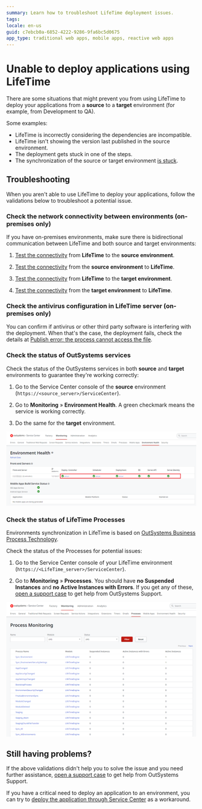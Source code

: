 ```yaml
---
summary: Learn how to troubleshoot LifeTime deployment issues.
tags:
locale: en-us
guid: c7ebcb0a-6852-4222-9286-9fa6bc5d0675
app_type: traditional web apps, mobile apps, reactive web apps
---
```

# Unable to deploy applications using LifeTime

There are some situations that might prevent you from using LifeTime to deploy your applications from a **source** to a **target** environment (for example, from Development to QA).

Some examples:

* LifeTime is incorrectly considering the dependencies are incompatible.
* LifeTime isn't showing the version last published in the source environment.
* The deployment gets stuck in one of the steps.
* The synchronization of the source or target environment [is stuck](lifetime-sync-stuck.md).

## Troubleshooting

When you aren't able to use LifeTime to deploy your applications, follow the validations below to troubleshoot a potential issue.

### Check the network connectivity between environments (on-premises only)

If you have on-premises environments, make sure there is bidirectional communication between LifeTime and both source and target environments:

1. [Test the connectivity](../../infrastructure-management/test-env-connectivity.md) from **LifeTime** to the **source environment**.

1. [Test the connectivity](../../infrastructure-management/test-env-connectivity.md) from the **source environment** to **LifeTime**.

1. [Test the connectivity](../../infrastructure-management/test-env-connectivity.md) from **LifeTime** to the **target environment**.

1. [Test the connectivity](../../infrastructure-management/test-env-connectivity.md) from the **target environment** to **LifeTime**.

### Check the antivirus configuration in LifeTime server (on-premises only)

You can confirm if antivirus or other third party software is interfering with the deployment. When that's the case, the deployment fails, check the details at [Publish error: the process cannot access the file](https://success.outsystems.com/Support/Enterprise_Customers/Troubleshooting/Publish_error%3A_the_process_cannot_access_the_file).

### Check the status of OutSystems services

Check the status of the OutSystems services in both **source** and **target** environments to guarantee they're working correctly:

1. Go to the Service Center console of the **source** environment (`https://<source_server>/ServiceCenter`).

1. Go to **Monitoring** » **Environment Health**. A green checkmark means the service is working correctly.

1. Do the same for the **target** environment.

![](images/lifetime-deploy-unable-1.png)

### Check the status of LifeTime Processes

Environments synchronization in LifeTime is based on [OutSystems Business Process Technology](https://success.outsystems.com/Documentation/11/Developing_an_Application/Use_Processes_(BPT)).

Check the status of the Processes for potential issues:

1. Go to the Service Center console of your LifeTime environment (`https://<LifeTime_server>/ServiceCenter`).

1. Go to **Monitoring** » **Processes**. You should have **no Suspended Instances** and **no Active Instances with Errors**. If you get any of these, [open a support case](https://www.outsystems.com/SupportPortal/CaseOpen/) to get help from OutSystems Support.

![LifeTime Process Monitor](images/lifetime-process-monitor-sc.png?width=1000)

## Still having problems?

If the above validations didn't help you to solve the issue and you need further assistance, [open a support case](https://www.outsystems.com/SupportPortal/CaseOpen/) to get help from OutSystems Support.

If you have a critical need to deploy an application to an environment, you can try to [deploy the application through Service Center](../deploy-apps-sc.md) as a workaround.
